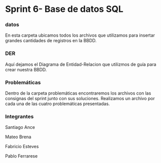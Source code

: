 # Sprint 6- Base de datos SQL

### datos
En esta carpeta ubicamos todos los archivos que utilizamos para insertar grandes cantidades de registros en la BBDD.

### DER
Aquí dejamos el Diagrama de Entidad-Relacion que utilizmos de guía para crear nuestra BBDD.

### Problemáticas
Dentro de la carpeta problemáticas encontraremos los archivos con las consignas del sprint junto con sus soluciones. Realizamos un archivo por cada una de las cuatro problemáticas presentadas.

### Integrantes

Santiago Ance

Mateo Brena

Fabricio Esteves

Pablo Ferrarese